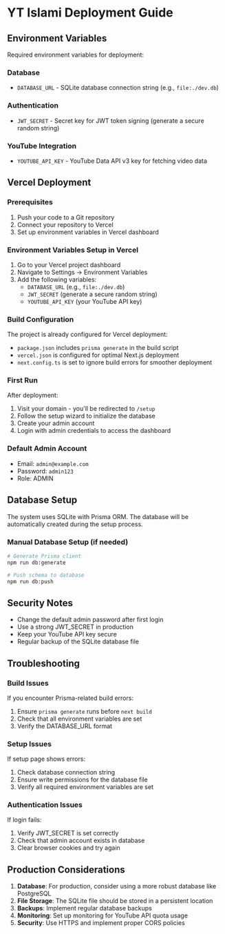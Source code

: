 # YT Islami Deployment Guide

## Environment Variables

Required environment variables for deployment:

### Database
- `DATABASE_URL` - SQLite database connection string (e.g., `file:./dev.db`)

### Authentication
- `JWT_SECRET` - Secret key for JWT token signing (generate a secure random string)

### YouTube Integration
- `YOUTUBE_API_KEY` - YouTube Data API v3 key for fetching video data

## Vercel Deployment

### Prerequisites
1. Push your code to a Git repository
2. Connect your repository to Vercel
3. Set up environment variables in Vercel dashboard

### Environment Variables Setup in Vercel
1. Go to your Vercel project dashboard
2. Navigate to Settings → Environment Variables
3. Add the following variables:
   - `DATABASE_URL` (e.g., `file:./dev.db`)
   - `JWT_SECRET` (generate a secure random string)
   - `YOUTUBE_API_KEY` (your YouTube API key)

### Build Configuration
The project is already configured for Vercel deployment:
- `package.json` includes `prisma generate` in the build script
- `vercel.json` is configured for optimal Next.js deployment
- `next.config.ts` is set to ignore build errors for smoother deployment

### First Run
After deployment:
1. Visit your domain - you'll be redirected to `/setup`
2. Follow the setup wizard to initialize the database
3. Create your admin account
4. Login with admin credentials to access the dashboard

### Default Admin Account
- Email: `admin@example.com`
- Password: `admin123`
- Role: ADMIN

## Database Setup

The system uses SQLite with Prisma ORM. The database will be automatically created during the setup process.

### Manual Database Setup (if needed)
```bash
# Generate Prisma client
npm run db:generate

# Push schema to database
npm run db:push
```

## Security Notes

- Change the default admin password after first login
- Use a strong JWT_SECRET in production
- Keep your YouTube API key secure
- Regular backup of the SQLite database file

## Troubleshooting

### Build Issues
If you encounter Prisma-related build errors:
1. Ensure `prisma generate` runs before `next build`
2. Check that all environment variables are set
3. Verify the DATABASE_URL format

### Setup Issues
If setup page shows errors:
1. Check database connection string
2. Ensure write permissions for the database file
3. Verify all required environment variables are set

### Authentication Issues
If login fails:
1. Verify JWT_SECRET is set correctly
2. Check that admin account exists in database
3. Clear browser cookies and try again

## Production Considerations

1. **Database**: For production, consider using a more robust database like PostgreSQL
2. **File Storage**: The SQLite file should be stored in a persistent location
3. **Backups**: Implement regular database backups
4. **Monitoring**: Set up monitoring for YouTube API quota usage
5. **Security**: Use HTTPS and implement proper CORS policies